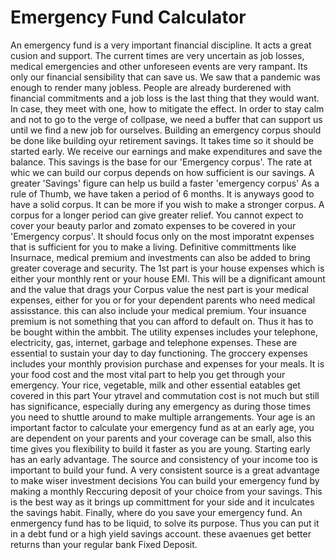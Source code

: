 # Emergency Fund Calculator
An emergency fund is a very important financial discipline. It acts a great cusion and support. The current times are very uncertain as job losses, medical emergencies and other unforeseen events are very rampant. Its only our financial sensibility that can save us. We saw that a pandemic was enough to render many jobless. People are already burderened with financial commitments and a job loss is the last thing that they would want. In case, they meet with one, how to mitigate the effect. In order to stay calm and not to go to the verge of collpase, we need a buffer that can support us until we find a new job for ourselves. 
Building an emergency corpus should be done like building oyur retirement savings. It takes time so it should be started early.
We receive our earnings and make expenditures and save the balance. This savings is the base for our 'Emergency corpus'. The rate at whic we can build our corpus depends on how sufficient is our savings. A greater 'Savings' figure can help us build a faster 'emergency corpus'
As a rule of Thumb, we have taken a period of 6 months. It is anyways good to have a solid corpus. It can be more if you wish to make a stronger corpus. A corpus for a longer period can give greater relief.
You cannot expect to cover your beauty parlor and zomato expenses to be covered in your 'Emergency corpus'. It should focus only on the most imporatnt expenses that is sufficient for you to make a living. 
Definitive committments like Insurnace, medical premium and investments can also be added to bring greater coverage and security.
The 1st part is your house expenses which is either your monthly rent or your house EMI. This will be a dignificant amount and the value that drags your Corpus value
the nest part is your medical expenses, either for you or for your dependent parents who need medical assisstance. this can also include your medical premium.
Your insuance premium is not something that you can afford to default on. Thus it has to be bought within the ambbit.
The utility expenses includes your telephone, electricity, gas, internet, garbage and telephone expenses. These are essential to sustain your day to day functioning.
The groccery expenses includes your monthly provision purchase and expenses for your meals. It is your food cost and the most vital part to help you get through your emergency. Your rice, vegetable, milk and other essential eatables get covered in this part
Your ytravel and commutation cost is not much but still has significance, especially during any emergency as during those times you need to shuttle around to make multiple arrangements.
Your age is an important factor to calculate your emergency fund as at an early age, you are dependent on your parents and your coverage can be small, also this time gives you flexibility to build it faster as you are young. Starting early has an early advantage.
The source and consistency of your income too is important to build your fund. A very consistent source is a great advantage to make wiser investment decisions
You can build your emergency fund by making a monthly Reccuring deposit of your choice from your savings. This is the best way as it brings up committment for your side and it inculcates the savings habit.
Finally, where do you save your emergency fund. An enmergency fund has to be liquid, to solve its purpose. Thus you can put it in a debt fund or a high yield savings account. these avaenues get better returns than your regular bank Fixed Deposit.
